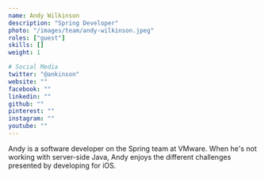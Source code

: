```yaml
---
name: Andy Wilkinson
description: "Spring Developer"
photo: "/images/team/andy-wilkinson.jpeg"
roles: ["guest"]
skills: []
weight: 1

# Social Media
twitter: "@ankinson"
website: ""
facebook: ""
linkedin: ""
github: ""
pinterest: ""
instagram: ""
youtube: ""
---
```


Andy is a software developer on the Spring team at VMware. When he's not working with server-side Java, Andy enjoys the different challenges presented by developing for iOS.

<!--more-->
